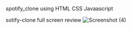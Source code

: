 spotify_clone using HTML CSS Javaascript

sotify-clone full screen review
![Screenshot (4)](https://github.com/manishsunkriya/spotify_clone/assets/165386688/e1fe662b-800e-4939-9cad-0c6a92007d49)
